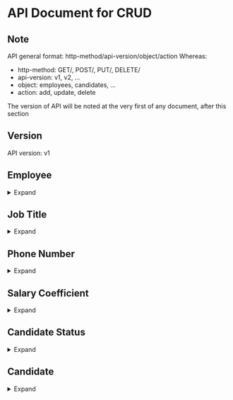 # API Document for CRUD
## Note
API general format: http-method/api-version/object/action
Whereas:
* http-method: GET/, POST/, PUT/, DELETE/
* api-version: v1, v2, ...
* object: employees, candidates, ...
* action: add, update, delete

The version of API will be noted at the very first of any document, after this section
## Version
API version: v1

## Employee

<details>
  <summary>Expand</summary>

### Create
POST/v1/employees/add

<details>
  <summary>Body JSON</summary>
  
```
{
  "manager_id": int,
  "first_name": string,
  "last_name": string,
  "national_id": string,
  "employ_type": int,
  "job_title_id": int,
  "salary_coefficient_id": int,
  "birth_date": date,
  "gender": int,
  "marital_status": int,
  "address": string,
  "email": string,
  "contact_id": int
}
```

</details>

Return codes: 
* 201: Created
* 500: Internal Server Error (unexpected error)
* Created content

### Update
PUT/v1/employees/update

<details>
  <summary>Body JSON</summary>
  
```
{
  "employee_id": int,
  "manager_id": int,
  "first_name": string,
  "last_name": string,
  "national_id": string,
  "employ_type": int,
  "job_title_id": int,
  "salary_coefficient_id": int,
  "birth_date": date,
  "gender": int,
  "marital_status": int,
  "address": string,
  "email": string,
  "contact_id": int
}
```

</details>

Return codes:
* 200: OK
* 404: Not Found
* 500: Internal Server Error (unexpected error)
* Updated content

### Read: individual
GET/v1/employees/:id

### Read: entire
GET/v1/employees/

### Delete
DELETE/v1/employees/delete/:id

</details>

## Job Title

<details>
  <summary>Expand</summary>

### Create
POST/v1/jobtitles/add

<details>
  <summary>Body JSON</summary>
  
```
{
  "title_name": string
}
```

Return codes:
* 201: Created
* 500: Internal Server Error (unexpected error)
* Created content

</details>

### Update
PUT/v1/jobtitles/update

<details>
  <summary>Body JSON</summary>
  
```
{
  "title_id": int,
  "title_name": string
}
```

</details>

Return codes:
* 200: OK
* 404: Not Found
* 500: Internal Server Error (unexpected error)
* Updated content

### Read: individual
GET/v1/jobtitles/:id

### Read: entire
GET/v1/jobtitles/

### Delete
DELETE/v1/jobtitles/delete/:id

</details>

## Phone Number

<details>
  <summary>Expand</summary>

### Create
POST/v1/contacts/add

<details>
  <summary>Body JSON</summary>
  
```
{
  "emergency_call": string,
  "personal_call": string
}
```

Return codes:
* 201: Created
* 500: Internal Server Error (unexpected error)
* Created content

</details>

### Update
PUT/v1/contacts/update

<details>
  <summary>Body JSON</summary>
  
```
{
  "phone_id": int,
  "emergency_call": string,
  "personal_call": string
}
```

</details>

Return codes:
* 200: OK
* 404: Not Found
* 500: Internal Server Error (unexpected error)
* Updated content

### Read: individual
GET/v1/contacts/:id

### Read: entire
GET/v1/contacts/

### Delete
DELETE/v1/contacts/delete/:id

</details>

## Salary Coefficient

<details>
  <summary>Expand</summary>

### Create
POST/v1/salaries/add

<details>
  <summary>Body JSON</summary>
  
```
{
  "job_title_id": int,
  "value": decimal
}
```

Return codes:
* 201: Created
* 500: Internal Server Error (unexpected error)
* Created content

</details>

### Update
PUT/v1/salaries/update

<details>
  <summary>Body JSON</summary>
  
```
{
  "coefficient_id": int,
  "job_title_id": int,
  "value": decimal
}
```

</details>

Return codes:
* 200: OK
* 404: Not Found
* 500: Internal Server Error (unexpected error)
* Updated content

### Read: individual
GET/v1/salaries/:id

### Read: entire
GET/v1/salaries/

### Delete
DELETE/v1/salaries/delete/:id

</details>

## Candidate Status

<details>
  <summary>Expand</summary>

### Create
POST/v1/statuses/add

<details>
  <summary>Body JSON</summary>
  
```
{
  "status_name": string
}
```

Return codes:
* 201: Created
* 500: Internal Server Error (unexpected error)
* Created content

</details>

### Update
PUT/v1/statuses/update

<details>
  <summary>Body JSON</summary>
  
```
{
  "status_id": int,
  "status_name": string
}
```

</details>

Return codes:
* 200: OK
* 404: Not Found
* 500: Internal Server Error (unexpected error)
* Updated content

### Read: individual
GET/v1/statuses/:id

### Read: entire
GET/v1/statuses/

### Delete
DELETE/v1/statuses/delete/:id

</details>

## Candidate

<details>
  <summary>Expand</summary>

### Create
POST/v1/candidates/add

<details>
  <summary>Body JSON</summary>
  
```
{
  "first_name": string,
  "last_name": string,
  "national_id": string,
  "employ_type": int,
  "position": int,
  "birth_date": date,
  "gender": int,
  "candidate_status": int,
  "email": string
}
```

Return codes:
* 201: Created
* 500: Internal Server Error (unexpected error)
* Created content

</details>

### Update
PUT/v1/candidates/update

<details>
  <summary>Body JSON</summary>
  
```
{
  "candidate_id": int,
  "first_name": string,
  "last_name": string,
  "national_id": string,
  "employ_type": int,
  "position": int,
  "birth_date": date,
  "gender": int,
  "candidate_status": int,
  "email": string
}
```

</details>

Return codes:
* 200: OK
* 404: Not Found
* 500: Internal Server Error (unexpected error)
* Updated content

### Read: individual
GET/v1/candidates/:id

### Read: entire
GET/v1/candidates/

### Delete
DELETE/v1/candidates/delete/:id

</details>
